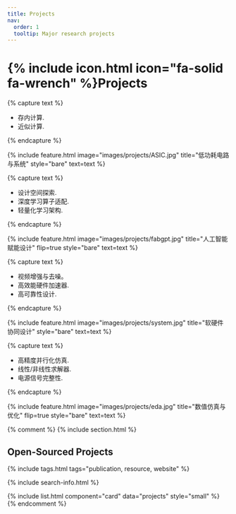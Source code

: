 ```yaml
---
title: Projects
nav:
  order: 1
  tooltip: Major research projects
---
```


# {% include icon.html icon="fa-solid fa-wrench" %}Projects

{% capture text %}

- 存内计算.
- 近似计算.

{% endcapture %}

{%
  include feature.html
  image="images/projects/ASIC.jpg"
  title="低功耗电路与系统"
  style="bare"
  text=text
%}

{% capture text %}

- 设计空间探索.
- 深度学习算子适配.
- 轻量化学习架构.

{% endcapture %}

{%
  include feature.html
  image="images/projects/fabgpt.jpg"
  title="人工智能赋能设计"
  flip=true
  style="bare"
  text=text
%}

{% capture text %}

- 视频增强与去噪。
- 高效能硬件加速器.
- 高可靠性设计.

{% endcapture %}

{%
  include feature.html
  image="images/projects/system.jpg"
  title="软硬件协同设计"
  style="bare"
  text=text
%}


{% capture text %}

- 高精度并行化仿真.
- 线性/非线性求解器.
- 电源信号完整性.

{% endcapture %}

{%
  include feature.html
  image="images/projects/eda.jpg"
  title="数值仿真与优化"
  flip=true
  style="bare"
  text=text
%}

{% comment %}
{% include section.html %}

## Open-Sourced Projects

{% include tags.html tags="publication, resource, website" %}

{% include search-info.html %}

{% include list.html component="card" data="projects" style="small" %}
{% endcomment %}
